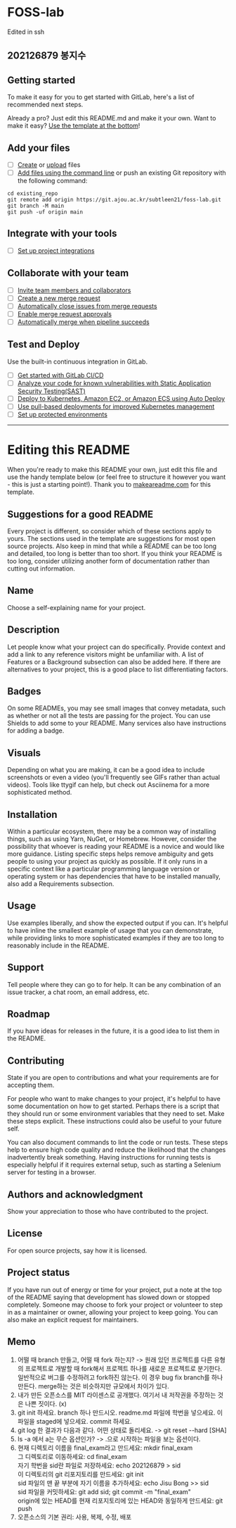 # FOSS-lab

Edited in ssh

## 202126879 봉지수

## Getting started

To make it easy for you to get started with GitLab, here's a list of recommended next steps.

Already a pro? Just edit this README.md and make it your own. Want to make it easy? [Use the template at the bottom](#editing-this-readme)!

## Add your files

- [ ] [Create](https://docs.gitlab.com/ee/user/project/repository/web_editor.html#create-a-file) or [upload](https://docs.gitlab.com/ee/user/project/repository/web_editor.html#upload-a-file) files
- [ ] [Add files using the command line](https://docs.gitlab.com/ee/gitlab-basics/add-file.html#add-a-file-using-the-command-line) or push an existing Git repository with the following command:

```
cd existing_repo
git remote add origin https://git.ajou.ac.kr/subtleen21/foss-lab.git
git branch -M main
git push -uf origin main
```

## Integrate with your tools

- [ ] [Set up project integrations](https://git.ajou.ac.kr/subtleen21/foss-lab/-/settings/integrations)

## Collaborate with your team

- [ ] [Invite team members and collaborators](https://docs.gitlab.com/ee/user/project/members/)
- [ ] [Create a new merge request](https://docs.gitlab.com/ee/user/project/merge_requests/creating_merge_requests.html)
- [ ] [Automatically close issues from merge requests](https://docs.gitlab.com/ee/user/project/issues/managing_issues.html#closing-issues-automatically)
- [ ] [Enable merge request approvals](https://docs.gitlab.com/ee/user/project/merge_requests/approvals/)
- [ ] [Automatically merge when pipeline succeeds](https://docs.gitlab.com/ee/user/project/merge_requests/merge_when_pipeline_succeeds.html)

## Test and Deploy

Use the built-in continuous integration in GitLab.

- [ ] [Get started with GitLab CI/CD](https://docs.gitlab.com/ee/ci/quick_start/index.html)
- [ ] [Analyze your code for known vulnerabilities with Static Application Security Testing(SAST)](https://docs.gitlab.com/ee/user/application_security/sast/)
- [ ] [Deploy to Kubernetes, Amazon EC2, or Amazon ECS using Auto Deploy](https://docs.gitlab.com/ee/topics/autodevops/requirements.html)
- [ ] [Use pull-based deployments for improved Kubernetes management](https://docs.gitlab.com/ee/user/clusters/agent/)
- [ ] [Set up protected environments](https://docs.gitlab.com/ee/ci/environments/protected_environments.html)

***

# Editing this README

When you're ready to make this README your own, just edit this file and use the handy template below (or feel free to structure it however you want - this is just a starting point!). Thank you to [makeareadme.com](https://www.makeareadme.com/) for this template.

## Suggestions for a good README
Every project is different, so consider which of these sections apply to yours. The sections used in the template are suggestions for most open source projects. Also keep in mind that while a README can be too long and detailed, too long is better than too short. If you think your README is too long, consider utilizing another form of documentation rather than cutting out information.

## Name
Choose a self-explaining name for your project.

## Description
Let people know what your project can do specifically. Provide context and add a link to any reference visitors might be unfamiliar with. A list of Features or a Background subsection can also be added here. If there are alternatives to your project, this is a good place to list differentiating factors.

## Badges
On some READMEs, you may see small images that convey metadata, such as whether or not all the tests are passing for the project. You can use Shields to add some to your README. Many services also have instructions for adding a badge.

## Visuals
Depending on what you are making, it can be a good idea to include screenshots or even a video (you'll frequently see GIFs rather than actual videos). Tools like ttygif can help, but check out Asciinema for a more sophisticated method.

## Installation
Within a particular ecosystem, there may be a common way of installing things, such as using Yarn, NuGet, or Homebrew. However, consider the possibility that whoever is reading your README is a novice and would like more guidance. Listing specific steps helps remove ambiguity and gets people to using your project as quickly as possible. If it only runs in a specific context like a particular programming language version or operating system or has dependencies that have to be installed manually, also add a Requirements subsection.

## Usage
Use examples liberally, and show the expected output if you can. It's helpful to have inline the smallest example of usage that you can demonstrate, while providing links to more sophisticated examples if they are too long to reasonably include in the README.

## Support
Tell people where they can go to for help. It can be any combination of an issue tracker, a chat room, an email address, etc.

## Roadmap
If you have ideas for releases in the future, it is a good idea to list them in the README.

## Contributing
State if you are open to contributions and what your requirements are for accepting them.

For people who want to make changes to your project, it's helpful to have some documentation on how to get started. Perhaps there is a script that they should run or some environment variables that they need to set. Make these steps explicit. These instructions could also be useful to your future self.

You can also document commands to lint the code or run tests. These steps help to ensure high code quality and reduce the likelihood that the changes inadvertently break something. Having instructions for running tests is especially helpful if it requires external setup, such as starting a Selenium server for testing in a browser.

## Authors and acknowledgment
Show your appreciation to those who have contributed to the project.

## License
For open source projects, say how it is licensed.

## Project status
If you have run out of energy or time for your project, put a note at the top of the README saying that development has slowed down or stopped completely. Someone may choose to fork your project or volunteer to step in as a maintainer or owner, allowing your project to keep going. You can also make an explicit request for maintainers.

## Memo
1. 어떨 때 branch 만들고, 어떨 때 fork 하는지?
-> 원래 있던 프로젝트를 다른 유형의 프로젝트로 개발할 때 fork해서 프로젝트 하나를 새로운 프로젝트로 분기한다.
일반적으로 버그를 수정하려고 fork하진 않는다. 이 경우 bug fix branch를 하나 만든다. merge하는 것은 비슷하지만 규모에서 차이가 있다.
2. 내가 만든 오픈소스를 MIT 라이센스로 공개했다. 여기서 내 저작권을 주장하는 것은 나쁜 짓이다. (x)
3. git init 하세요. branch 하나 만드시오. readme.md 파일에 학번을 넣으세요. 이 파일을 staged에 넣으세요. commit 하세요.
4. git log 한 결과가 다음과 같다. 어떤 상태로 돌리세요. -> git reset --hard \[SHA]
5. ls -a 에서 a는 무슨 옵션인가? -> .으로 시작하는 파일을 보는 옵션이다.
6. 현재 디렉토리 이름을 final_exam라고 만드세요: mkdir final_exam  
그 디렉토리로 이동하세요: cd final_exam  
자기 학번을 sid란 파일로 저장하세요: echo 202126879 > sid  
이 디렉토리의 git 리포지토리를 만드세요: git init  
sid 파일의 맨 끝 부분에 자기 이름을 추가하세요: echo Jisu Bong >> sid  
sid 파일을 커밋하세요: git add sid; git commit -m "final_exam"  
origin에 있는 HEAD를 현재 리포지토리에 있는 HEAD와 동일하게 만드세요: git push
7. 오픈소스의 기본 권리: 사용, 복제, 수정, 배포

